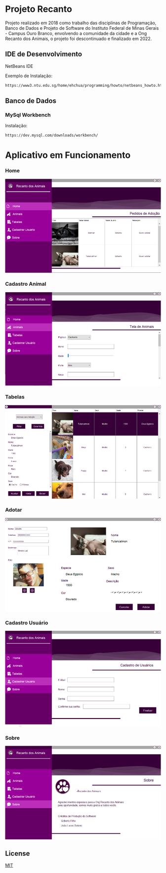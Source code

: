 #  Projeto Recanto

Projeto realizado em 2018 como trabalho das disciplinas de Programação, Banco de Dados e Projeto de Software do Instituto Federal de Minas Gerais - Campus Ouro Branco, envolvendo a comunidade da cidade e a Ong Recanto dos Animais, o projeto foi descontinuado e finalizado em 2022.

## IDE de Desenvolvimento

NetBeans IDE 

Exemplo de Instalação:

```bash
https://www3.ntu.edu.sg/home/ehchua/programming/howto/netbeans_howto.html
```

## Banco de Dados

### MySql Workbench

Instalação:

```bash
https://dev.mysql.com/downloads/workbench/
```


# Aplicativo em Funcionamento
### Home
![](images/home.png)

### Cadastro Animal
![](images/cadastroanima1.png)

### Tabelas
![](images/tabela.png)

### Adotar
![](images/adotar.png)

### Cadastro Usuário
![](images/cadastrouser.png)

### Sobre
![](images/sobre.png)

## License
[MIT](https://choosealicense.com/licenses/mit/)

